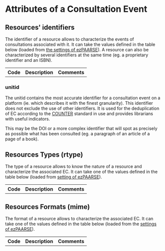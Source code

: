 # Attributes of a Consultation Event #

## Resources' identifiers ##

The identifier of a resource allows to characterize the events of consultations associated with it. It can take the values defined in the table below (loaded from [the settings of ezPAARSE](https://github.com/ezpaarse-project/ezpaarse-platforms/blob/master/rid.json)). A resource can also be characterized by several identifiers at the same time (eg. a proprietary identifier and an ISBN).

<div>
  <table class="inline">
    <tbody id="ridTable">
      <tr class="row0">
        <th class="col0">Code</th><th class="col1">Description</th><th class="col2">Comments</th>
      </tr>
    </tbody>
  </table>
</div>

<script type="text/javascript">
jQuery(document).ready(function($) {
  var dom_ec = $('#ridTable');
  $.ajax({
    url: "http://ezpaarse.couperin.org/info/rid?sort=asc",
    dataType: 'json'
  }).done(function(rids) {
    $.each(rids, function (i, rid) {
      var line = '<tr class="row' + i + '"><td class="col0">' + rid.code + '</td><td class="col1">' + rid.description + '</td><td class="col2">' + rid.comment + '</td></tr>';
      dom_ec.append(line);
    });
  }).error(function() {
    var line = '<tr class="row1"><td class="col0" colspan="3" style="color: red">Error while retrieving the data</td></tr>';
    dom_ec.append(line);
  });

});
</script>

### unitid ###

The unitid contains the most accurate identifier for a consultation event on a platform (ie. which describes it with the finest granularity). This identifier does not exclude the use of other identifiers. It is used for the deduplication of EC according to the [COUNTER](http://www.projectcounter.org/) standard in use and provides librarians with useful indicators.

This may be the DOI or a more complex identifier that will spot as precisely as possible what has been consulted (eg. a paragraph of an article of a page of a book).

## Resources Types (rtype) ##

The type of a resource allows to know the nature of a resource and characterize the associated EC. It can take one of the values defined in the table below (loaded from [setting of ezPAARSE](https://github.com/ezpaarse-project/ezpaarse-platforms/blob/master/rtype.json)).

<div>
  <table class="inline">
    <tbody id="rtypeTable">
      <tr class="row0">
        <th class="col0">Code</th><th class="col1">Description</th><th class="col2">Comments</th>
      </tr>
    </tbody>
  </table>
</div>

<script type="text/javascript">
jQuery(document).ready(function($) {
  var dom_ec = $('#rtypeTable');
  $.ajax({
    url: "http://ezpaarse.couperin.org/info/rtype?sort=asc",
    dataType: 'json'
  }).done(function(rtypes) {
    $.each(rtypes, function (i, rtype) {
      var line = '<tr class="row' + i + '"><td class="col0">' + rtype.code + '</td><td class="col1">' + rtype.description + '</td><td class="col2">' + rtype.comment + '</td></tr>';
      dom_ec.append(line);
    });
  }).error(function() {
    var line = '<tr class="row1"><td class="col0" colspan="3" style="color: red">Error while retrieving the data</td></tr>';
    dom_ec.append(line);
  });

});
</script>

## Resources Formats (mime) ##

The format of a resource allows to characterize the associated EC. It can take one of the values defined in the table below (loaded from the [settings of ezPAARSE](https://github.com/ezpaarse-project/ezpaarse-platforms/blob/master/mime.json)).

<div>
  <table class="inline">
    <tbody id="mimeTable">
      <tr class="row0">
        <th class="col0">Code</th><th class="col1">Description</th><th class="col2">Comments</th>
      </tr>
    </tbody>
  </table>
</div>

<script type="text/javascript">
jQuery(document).ready(function($) {
  var dom_ec = $('#mimeTable');
  $.ajax({
    url: "http://ezpaarse.couperin.org/info/mime?sort=asc",
    dataType: 'json'
  }).done(function(mimes) {
    $.each(mimes, function (i, mime) {
      var line = '<tr class="row' + i + '"><td class="col0">' + mime.code + '</td><td class="col1">' + mime.description + '</td><td class="col2">' + mime.comment + '</td></tr>';
      dom_ec.append(line);
    });
  }).error(function() {
    var line = '<tr class="row1"><td class="col0" colspan="3" style="color: red">Error while retrieving the data</td></tr>';
    dom_ec.append(line);
  });

});
</script>
